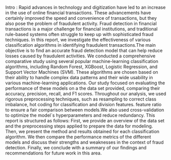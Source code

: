 Intro :
Rapid advances in technology and digitization have led to an increase in the use of online
financial transactions. These advancements have certainly improved the speed and convenience
of transactions, but they also pose the problem of fraudulent activity. Fraud detection in
financial transactions is a major challenge for financial institutions, and traditional rule-based
systems often struggle to keep up with sophisticated fraud techniques.
In this report, we investigate the effectiveness of various classification algorithms in identifying
fraudulent transactions.The main objective is to find an accurate fraud detection model that can
help reduce losses caused by fraudulent activities.
We conducted a comprehensive comparative study using several popular machine-learning
classification algorithms, including Random Forest, XGBoost, Logistic Regression, and
Support Vector Machines (SVM). These algorithms are chosen based on their ability to handle
complex data patterns and their wide usability in various machine-learning applications. Our
study focused on evaluating the performance of these models on a the data set provided,
comparing their accuracy, precision, recall, and F1 scores.
Throughout our analysis, we used rigorous preprocessing techniques, such as resampling to
correct class imbalance, hot coding for classification and division features. feature ratio to
ensure a fair comparison between models.We also used cross-validation to optimize the
model`s hyperparameters and reduce redundancy.
This report is structured as follows: First, we provide an overview of the data set and the
preprocessing steps applied to prepare the data for modeling. Then, we present the method and
results obtained for each classification algorithm. We then compare the performance metrics
of the different models and discuss their strengths and weaknesses in the context of fraud
detection. Finally, we conclude with a summary of our findings and recommendations for
future work in this area.

